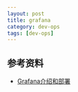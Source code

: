 ```yaml
---
layout: post
title: grafana
category: dev-ops
tags: [dev-ops]
---
```


## 参考资料
- [Grafana介绍和部署](http://www.heartthinkdo.com/?p=1697)